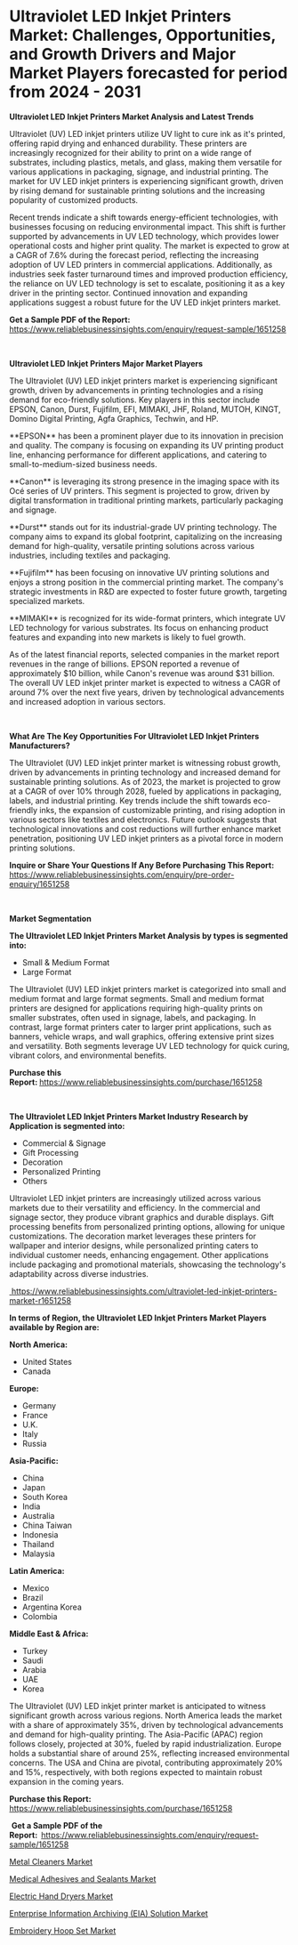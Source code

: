 <p><h1>Ultraviolet LED Inkjet Printers Market: Challenges, Opportunities, and Growth Drivers and Major Market Players forecasted for period from 2024 - 2031</h1></p><p><strong>Ultraviolet LED Inkjet Printers Market Analysis and Latest Trends</strong></p>
<p><p>Ultraviolet (UV) LED inkjet printers utilize UV light to cure ink as it's printed, offering rapid drying and enhanced durability. These printers are increasingly recognized for their ability to print on a wide range of substrates, including plastics, metals, and glass, making them versatile for various applications in packaging, signage, and industrial printing. The market for UV LED inkjet printers is experiencing significant growth, driven by rising demand for sustainable printing solutions and the increasing popularity of customized products.</p><p>Recent trends indicate a shift towards energy-efficient technologies, with businesses focusing on reducing environmental impact. This shift is further supported by advancements in UV LED technology, which provides lower operational costs and higher print quality. The market is expected to grow at a CAGR of 7.6% during the forecast period, reflecting the increasing adoption of UV LED printers in commercial applications. Additionally, as industries seek faster turnaround times and improved production efficiency, the reliance on UV LED technology is set to escalate, positioning it as a key driver in the printing sector. Continued innovation and expanding applications suggest a robust future for the UV LED inkjet printers market.</p></p>
<p><strong>Get a Sample PDF of the Report:&nbsp;</strong> <a href="https://www.reliablebusinessinsights.com/enquiry/request-sample/1651258?utm_campaign=835&utm_medium=2&utm_source=Github&utm_content=ia&utm_term=26092024&utm_id=ultraviolet-led-inkjet-printers">https://www.reliablebusinessinsights.com/enquiry/request-sample/1651258</a></p>
<p>&nbsp;</p>
<p><strong>Ultraviolet LED Inkjet Printers Major Market Players</strong></p>
<p><p>The Ultraviolet (UV) LED inkjet printers market is experiencing significant growth, driven by advancements in printing technologies and a rising demand for eco-friendly solutions. Key players in this sector include EPSON, Canon, Durst, Fujifilm, EFI, MIMAKI, JHF, Roland, MUTOH, KINGT, Domino Digital Printing, Agfa Graphics, Techwin, and HP.</p><p>**EPSON** has been a prominent player due to its innovation in precision and quality. The company is focusing on expanding its UV printing product line, enhancing performance for different applications, and catering to small-to-medium-sized business needs.</p><p>**Canon** is leveraging its strong presence in the imaging space with its Océ series of UV printers. This segment is projected to grow, driven by digital transformation in traditional printing markets, particularly packaging and signage.</p><p>**Durst** stands out for its industrial-grade UV printing technology. The company aims to expand its global footprint, capitalizing on the increasing demand for high-quality, versatile printing solutions across various industries, including textiles and packaging.</p><p>**Fujifilm** has been focusing on innovative UV printing solutions and enjoys a strong position in the commercial printing market. The company's strategic investments in R&D are expected to foster future growth, targeting specialized markets.</p><p>**MIMAKI** is recognized for its wide-format printers, which integrate UV LED technology for various substrates. Its focus on enhancing product features and expanding into new markets is likely to fuel growth.</p><p>As of the latest financial reports, selected companies in the market report revenues in the range of billions. EPSON reported a revenue of approximately $10 billion, while Canon's revenue was around $31 billion. The overall UV LED inkjet printer market is expected to witness a CAGR of around 7% over the next five years, driven by technological advancements and increased adoption in various sectors.</p></p>
<p>&nbsp;</p>
<p><strong>What Are The Key Opportunities For Ultraviolet LED Inkjet Printers Manufacturers?</strong></p>
<p><p>The Ultraviolet (UV) LED inkjet printer market is witnessing robust growth, driven by advancements in printing technology and increased demand for sustainable printing solutions. As of 2023, the market is projected to grow at a CAGR of over 10% through 2028, fueled by applications in packaging, labels, and industrial printing. Key trends include the shift towards eco-friendly inks, the expansion of customizable printing, and rising adoption in various sectors like textiles and electronics. Future outlook suggests that technological innovations and cost reductions will further enhance market penetration, positioning UV LED inkjet printers as a pivotal force in modern printing solutions.</p></p>
<p><strong>Inquire or Share Your Questions If Any Before Purchasing This Report:</strong> <a href="https://www.reliablebusinessinsights.com/enquiry/pre-order-enquiry/1651258?utm_campaign=835&utm_medium=2&utm_source=Github&utm_content=ia&utm_term=26092024&utm_id=ultraviolet-led-inkjet-printers">https://www.reliablebusinessinsights.com/enquiry/pre-order-enquiry/1651258</a></p>
<p>&nbsp;</p>
<p><strong>Market Segmentation</strong></p>
<p><strong>The Ultraviolet LED Inkjet Printers Market Analysis by types is segmented into:</strong></p>
<p><ul><li>Small & Medium Format</li><li>Large Format</li></ul></p>
<p><p>The Ultraviolet (UV) LED inkjet printers market is categorized into small and medium format and large format segments. Small and medium format printers are designed for applications requiring high-quality prints on smaller substrates, often used in signage, labels, and packaging. In contrast, large format printers cater to larger print applications, such as banners, vehicle wraps, and wall graphics, offering extensive print sizes and versatility. Both segments leverage UV LED technology for quick curing, vibrant colors, and environmental benefits.</p></p>
<p><strong>Purchase this Report:&nbsp;</strong><a href="https://www.reliablebusinessinsights.com/purchase/1651258?utm_campaign=835&utm_medium=2&utm_source=Github&utm_content=ia&utm_term=26092024&utm_id=ultraviolet-led-inkjet-printers">https://www.reliablebusinessinsights.com/purchase/1651258</a></p>
<p>&nbsp;</p>
<p><strong>The Ultraviolet LED Inkjet Printers Market Industry Research by Application is segmented into:</strong></p>
<p><ul><li>Commercial & Signage</li><li>Gift Processing</li><li>Decoration</li><li>Personalized Printing</li><li>Others</li></ul></p>
<p><p>Ultraviolet LED inkjet printers are increasingly utilized across various markets due to their versatility and efficiency. In the commercial and signage sector, they produce vibrant graphics and durable displays. Gift processing benefits from personalized printing options, allowing for unique customizations. The decoration market leverages these printers for wallpaper and interior designs, while personalized printing caters to individual customer needs, enhancing engagement. Other applications include packaging and promotional materials, showcasing the technology's adaptability across diverse industries.</p></p>
<p><a href="https://www.reliablebusinessinsights.com/ultraviolet-led-inkjet-printers-market-r1651258?utm_campaign=835&utm_medium=2&utm_source=Github&utm_content=ia&utm_term=26092024&utm_id=ultraviolet-led-inkjet-printers">&nbsp;https://www.reliablebusinessinsights.com/ultraviolet-led-inkjet-printers-market-r1651258</a></p>
<p><strong>In terms of Region, the Ultraviolet LED Inkjet Printers Market Players available by Region are:</strong></p>
<p>
    <p> <strong> North America: </strong>
        <ul>
            <li>United States</li>
            <li>Canada</li>
        </ul>
        </p> 
    <p> <strong> Europe: </strong>
        <ul>
            <li>Germany</li>
            <li>France</li>
            <li>U.K.</li>
            <li>Italy</li>
            <li>Russia</li>
        </ul>
        </p> 
    <p> <strong> Asia-Pacific: </strong>
        <ul>
            <li>China</li>
            <li>Japan</li>
            <li>South Korea</li>
            <li>India</li>
            <li>Australia</li>
            <li>China Taiwan</li>
            <li>Indonesia</li>
            <li>Thailand</li>
            <li>Malaysia</li>
        </ul>
        </p> 
    <p> <strong> Latin America: </strong>
        <ul>
            <li>Mexico</li>
            <li>Brazil</li>
            <li>Argentina Korea</li>
            <li>Colombia</li>
        </ul>
        </p> 
    <p> <strong> Middle East & Africa: </strong>
        <ul>
            <li>Turkey</li>
            <li>Saudi</li>
            <li>Arabia</li>
            <li>UAE</li>
            <li>Korea</li>
        </ul>
    </p>
    </p>
<p><p>The Ultraviolet (UV) LED inkjet printer market is anticipated to witness significant growth across various regions. North America leads the market with a share of approximately 35%, driven by technological advancements and demand for high-quality printing. The Asia-Pacific (APAC) region follows closely, projected at 30%, fueled by rapid industrialization. Europe holds a substantial share of around 25%, reflecting increased environmental concerns. The USA and China are pivotal, contributing approximately 20% and 15%, respectively, with both regions expected to maintain robust expansion in the coming years.</p></p>
<p><strong>Purchase this Report: </strong><a href="https://www.reliablebusinessinsights.com/purchase/1651258?utm_campaign=835&utm_medium=2&utm_source=Github&utm_content=ia&utm_term=26092024&utm_id=ultraviolet-led-inkjet-printers">https://www.reliablebusinessinsights.com/purchase/1651258</a></p>
<p>&nbsp;<strong>Get a Sample PDF of the Report:&nbsp;&nbsp;</strong><a href="https://www.reliablebusinessinsights.com/enquiry/request-sample/1651258?utm_campaign=835&utm_medium=2&utm_source=Github&utm_content=ia&utm_term=26092024&utm_id=ultraviolet-led-inkjet-printers">https://www.reliablebusinessinsights.com/enquiry/request-sample/1651258</a></p>
<p><strong></strong></p>
<p><p><a href="https://www.linkedin.com/pulse/global-metal-cleaners-market-size-share-analysis-product-5tvof?utm_campaign=835&utm_medium=2&utm_source=Github&utm_content=ia&utm_term=26092024&utm_id=ultraviolet-led-inkjet-printers">Metal Cleaners Market</a></p><p><a href="https://www.linkedin.com/pulse/medical-adhesives-sealants-market-research-report-forecast-ohfkf?utm_campaign=835&utm_medium=2&utm_source=Github&utm_content=ia&utm_term=26092024&utm_id=ultraviolet-led-inkjet-printers">Medical Adhesives and Sealants Market</a></p><p><a href="https://issuu.com/reportprime-2/docs/electric-hand-dryers-market-size-20_1c1d4e33526a36?utm_campaign=835&utm_medium=2&utm_source=Github&utm_content=ia&utm_term=26092024&utm_id=ultraviolet-led-inkjet-printers">Electric Hand Dryers Market</a></p><p><a href="https://github.com/ryanbell8967/Market-Research-Report-List-1/blob/main/enterprise-information-archiving-eia-solution-market.md?utm_campaign=835&utm_medium=2&utm_source=Github&utm_content=ia&utm_term=26092024&utm_id=ultraviolet-led-inkjet-printers">Enterprise Information Archiving (EIA) Solution Market</a></p><p><a href="https://issuu.com/reportprime-2/docs/embroidery-hoop-set-market-size-203_1320a3365b626e?utm_campaign=835&utm_medium=2&utm_source=Github&utm_content=ia&utm_term=26092024&utm_id=ultraviolet-led-inkjet-printers">Embroidery Hoop Set Market</a></p></p>